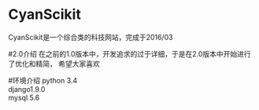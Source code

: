 # CyanScikit
CyanScikit是一个综合类的科技网站，完成于2016/03

#2.0介绍
在之前的1.0版本中，开发追求的过于详细，于是在2.0版本中开始进行了优化和精简， 希望大家喜欢<br>

#环境介绍
python 3.4<br>
django1.9.0<br>
mysql 5.6<br>

